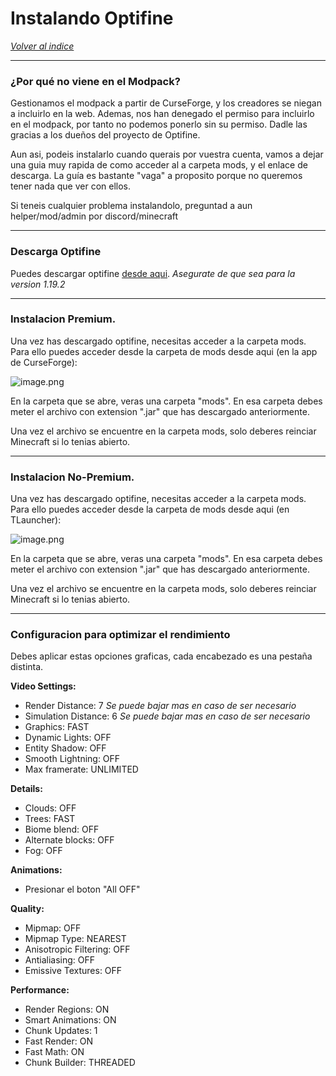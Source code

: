 # Instalando Optifine

[*Volver al indice*](https://github.com/rudahee/SE-Guides/blob/main/Indice.md)

---

### ¿Por qué no viene en el Modpack?

Gestionamos el modpack a partir de CurseForge, y los creadores se niegan a incluirlo en la web. Ademas, nos han denegado el permiso para incluirlo en el modpack, por tanto no podemos ponerlo sin su permiso. Dadle las gracias a los dueños del proyecto de Optifine.

Aun asi, podeis instalarlo cuando querais por vuestra cuenta, vamos a dejar una guia muy rapida de como acceder al a carpeta mods, y el enlace de descarga. La guía es bastante "vaga" a proposito porque no queremos tener nada que ver con ellos.

Si teneis cualquier problema instalandolo, preguntad a aun helper/mod/admin por discord/minecraft


---

### Descarga Optifine

Puedes descargar optifine [desde aqui](https://www.optifine.net/downloads). *Asegurate de que sea para la version 1.19.2*


----

### Instalacion Premium.

Una vez has descargado optifine, necesitas acceder a la carpeta mods. Para ello puedes acceder desde la carpeta de mods desde aqui (en la app de CurseForge):

![image.png](https://imgur.com/sdG600N.png)

En la carpeta que se abre, veras una carpeta "mods". En esa carpeta debes meter el archivo con extension ".jar" que has descargado anteriormente.

Una vez el archivo se encuentre en la carpeta mods, solo deberes reinciar Minecraft si lo tenias abierto.

-----

### Instalacion No-Premium.

Una vez has descargado optifine, necesitas acceder a la carpeta mods. Para ello puedes acceder desde la carpeta de mods desde aqui (en TLauncher):

![image.png](https://imgur.com/4mohkHQ.png)

En la carpeta que se abre, veras una carpeta "mods". En esa carpeta debes meter el archivo con extension ".jar" que has descargado anteriormente.

Una vez el archivo se encuentre en la carpeta mods, solo deberes reinciar Minecraft si lo tenias abierto.

-----

### Configuracion para optimizar el rendimiento

Debes aplicar estas opciones graficas, cada encabezado es una pestaña distinta.

**Video Settings:** 
- Render Distance: 7    *Se puede bajar mas en caso de ser necesario*
- Simulation Distance: 6   *Se puede bajar mas en caso de ser necesario*
- Graphics: FAST
- Dynamic Lights: OFF
- Entity Shadow: OFF
- Smooth Lightning: OFF
- Max framerate: UNLIMITED

**Details:**
- Clouds: OFF
- Trees: FAST
- Biome blend: OFF
- Alternate blocks: OFF
- Fog: OFF

**Animations:**
- Presionar el boton "All OFF"

**Quality:**
- Mipmap: OFF
- Mipmap Type: NEAREST
- Anisotropic Filtering: OFF
- Antialiasing: OFF
- Emissive Textures: OFF

**Performance:**
- Render Regions: ON
- Smart Animations: ON
- Chunk Updates: 1
- Fast Render: ON
- Fast Math: ON
- Chunk Builder: THREADED
